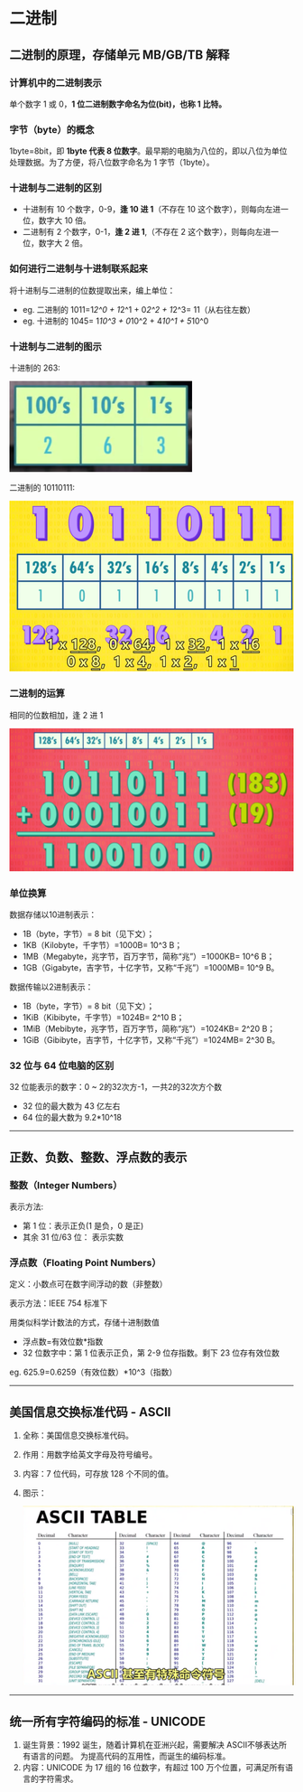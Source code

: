 # 二进制

## 二进制的原理，存储单元 MB/GB/TB 解释

### 计算机中的二进制表示

单个数字 1 或 0，**1 位二进制数字命名为位(bit)，也称 1 比特。**

### 字节（byte）的概念

1byte=8bit，即 **1byte 代表 8 位数字**。最早期的电脑为八位的，即以八位为单位处理数据。为了方便，将八位数字命名为 1 字节（1byte）。

### 十进制与二进制的区别

- 十进制有 10 个数字，0-9，**逢 10 进 1**（不存在 10 这个数字），则每向左进一位，数字大 10 倍。
- 二进制有 2 个数字，0-1，**逢 2 进 1**,（不存在 2 这个数字），则每向左进一位，数字大 2 倍。

### 如何进行二进制与十进制联系起来

将十进制与二进制的位数提取出来，编上单位：
- eg. 二进制的 1011=1*2^0 + 1*2^1 + 0*2^2 + 1*2^3= 11（从右往左数）
- eg. 十进制的 1045= 1*10^3 + 0*10^2 + 4*10^1 + 5*10^0

### 十进制与二进制的图示

十进制的 263:

![4.1](./resources/4.1.png)

二进制的 10110111:

![4.2](./resources/4.2.png)

### 二进制的运算

相同的位数相加，逢 2 进 1

![4.3](./resources/4.3.png)

### 单位换算

数据存储以10进制表示：

- 1B（byte，字节）= 8 bit（见下文）；
- 1KB（Kilobyte，千字节）=1000B= 10^3 B；
- 1MB（Megabyte，兆字节，百万字节，简称“兆”）=1000KB= 10^6 B；
- 1GB（Gigabyte，吉字节，十亿字节，又称“千兆”）=1000MB= 10^9 B。

数据传输以2进制表示：

- 1B（byte，字节）= 8 bit（见下文）；
- 1KiB（Kibibyte，千字节）=1024B= 2^10 B；
- 1MiB（Mebibyte，兆字节，百万字节，简称“兆”）=1024KB= 2^20 B；
- 1GiB（Gibibyte，吉字节，十亿字节，又称“千兆”）=1024MB= 2^30 B。

### 32 位与 64 位电脑的区别

32 位能表示的数字：0 ~ 2的32次方-1，一共2的32次方个数

- 32 位的最大数为 43 亿左右 
- 64 位的最大数为 9.2*10^18

---

## 正数、负数、整数、浮点数的表示

### 整数（Integer Numbers）

表示方法:

- 第 1 位：表示正负(1 是负，0 是正)
- 其余 31 位/63 位： 表示实数

### 浮点数（Floating Point Numbers）

定义：小数点可在数字间浮动的数（非整数）

表示方法：IEEE 754 标准下

用类似科学计数法的方式，存储十进制数值

- 浮点数=有效位数*指数
- 32 位数字中：第 1 位表示正负，第 2-9 位存指数。剩下 23 位存有效位数

eg. 625.9=0.6259（有效位数）*10^3（指数）

---

## 美国信息交换标准代码 - ASCII

1. 全称：美国信息交换标准代码。
2. 作用：用数字给英文字母及符号编号。
3. 内容：7 位代码，可存放 128 个不同的值。
4. 图示：

   ![4.4](./resources/4.4.png)


---

## 统一所有字符编码的标准 - UNICODE

1. 诞生背景：1992 诞生，随着计算机在亚洲兴起，需要解决 ASCⅡ不够表达所有语言的问题。
为提高代码的互用性，而诞生的编码标准。
2. 内容：UNICODE 为 17 组的 16 位数字，有超过 100 万个位置，可满足所有语言的字符需求。
